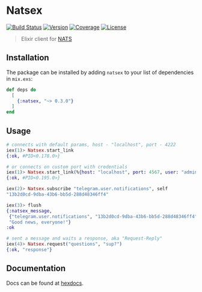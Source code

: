 # Natsex

[![Build Status][shield-travis]][travis-ci]
[![Version][shield-version]][hexpm]
[![Coverage](https://codecov.io/gh/bersegosx/Natsex/branch/master/graph/badge.svg)][codecov]
[![License][shield-license]][hexpm]

> Elixir client for [NATS](https://nats.io/)

## Installation

The package can be installed by adding `natsex` to your list of dependencies in `mix.exs`:

```elixir
def deps do
  [
    {:natsex, "~> 0.3.0"}
  ]
end
```

## Usage

```elixir
# connects with default params, host - "localhost", port - 4222
iex(1)> Natsex.start_link
{:ok, #PID<0.178.0>}

# or connects on custom port with credentials
iex(1)> Natsex.start_link(%{host: "localhost", port: 4567, user: "admin", pass: "12345"})
{:ok, #PID<0.195.0>}

iex(2)> Natsex.subscribe "telegram.user.notifications", self
"13b2d0cd-9dba-43b6-bb5d-288d48346ff4"

iex(3)> flush
{:natsex_message,
 {"telegram.user.notifications", "13b2d0cd-9dba-43b6-bb5d-288d48346ff4", nil},
 "Good news, everyone!"}
:ok

# sent a message and waits a response, aka "Request-Reply"
iex(4)> Natsex.request("questions", "sup?")
{:ok, "response"}
```

## Documentation
Docs can be found at [hexdocs][hexdocs].

<br>

[shield-version]:   https://img.shields.io/hexpm/v/natsex.svg
[shield-license]:   https://img.shields.io/hexpm/l/natsex.svg
[shield-travis]:    https://travis-ci.org/bersegosx/Natsex.svg?branch=master

[travis-ci]:        https://travis-ci.org/bersegosx/Natsex
[hexpm]:            https://hex.pm/packages/natsex
[hexdocs]:          https://hexdocs.pm/natsex
[codecov]:          https://codecov.io/gh/bersegosx/Natsex
